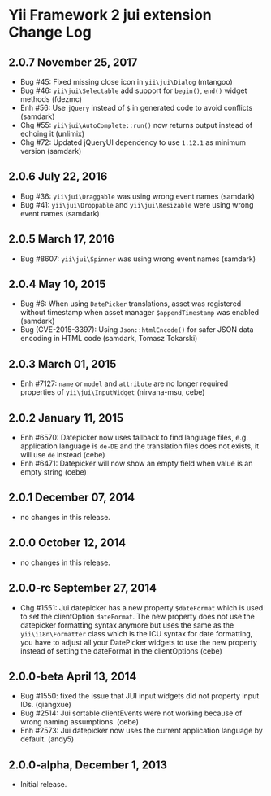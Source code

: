 Yii Framework 2 jui extension Change Log
========================================

2.0.7 November 25, 2017
-----------------------

- Bug #45: Fixed missing close icon in `yii\jui\Dialog` (mtangoo)
- Bug #46: `yii\jui\Selectable` add support for `begin()`, `end()` widget methods (fdezmc)
- Enh #56: Use `jQuery` instead of `$` in generated code to avoid conflicts (samdark)
- Chg #55: `yii\jui\AutoComplete::run()` now returns output instead of echoing it (unlimix)
- Chg #72: Updated jQueryUI dependency to use `1.12.1` as minimum version (samdark)


2.0.6 July 22, 2016
-----------------------

- Bug #36: `yii\jui\Draggable` was using wrong event names (samdark)
- Bug #41: `yii\jui\Droppable` and `yii\jui\Resizable` were using wrong event names (samdark)


2.0.5 March 17, 2016
--------------------

- Bug #8607: `yii\jui\Spinner` was using wrong event names (samdark)


2.0.4 May 10, 2015
------------------

- Bug #6: When using `DatePicker` translations, asset was registered without timestamp when asset manager `$appendTimestamp` was enabled (samdark)
- Bug (CVE-2015-3397): Using `Json::htmlEncode()` for safer JSON data encoding in HTML code (samdark, Tomasz Tokarski)


2.0.3 March 01, 2015
--------------------

- Enh #7127: `name` or `model` and `attribute` are no longer required properties of `yii\jui\InputWidget` (nirvana-msu, cebe)


2.0.2 January 11, 2015
----------------------

- Enh #6570: Datepicker now uses fallback to find language files, e.g. application language is `de-DE` and the translation files does not exists, it will use `de` instead (cebe)
- Enh #6471: Datepicker will now show an empty field when value is an empty string (cebe)


2.0.1 December 07, 2014
-----------------------

- no changes in this release.


2.0.0 October 12, 2014
----------------------

- no changes in this release.


2.0.0-rc September 27, 2014
---------------------------

- Chg #1551: Jui datepicker has a new property `$dateFormat` which is used to set the clientOption `dateFormat`.
   The new property does not use the datepicker formatting syntax anymore but uses the same as the `yii\i18n\Formatter`
   class which is the ICU syntax for date formatting, you have to adjust all your DatePicker widgets to use
   the new property instead of setting the dateFormat in the clientOptions (cebe)


2.0.0-beta April 13, 2014
-------------------------

- Bug #1550: fixed the issue that JUI input widgets did not property input IDs. (qiangxue)
- Bug #2514: Jui sortable clientEvents were not working because of wrong naming assumptions. (cebe)
- Enh #2573: Jui datepicker now uses the current application language by default. (andy5)

2.0.0-alpha, December 1, 2013
-----------------------------

- Initial release.
